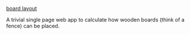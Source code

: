 [board layout](https://mru00.github.io/board-layout/board_layout.html)

A trivial single page web app to calculate how wooden boards (think of a fence) can be placed.
